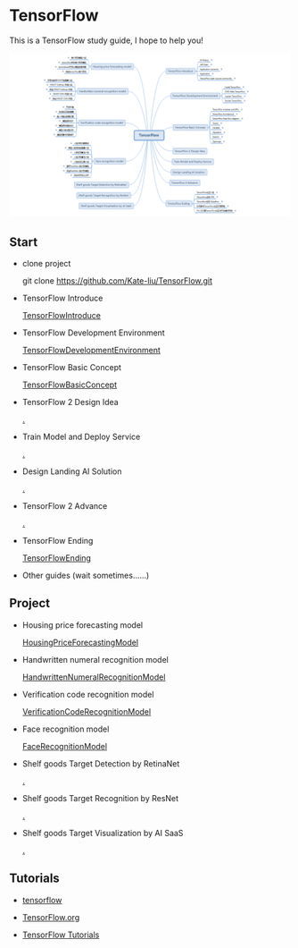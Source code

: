 # TensorFlow
This is a TensorFlow study guide, I hope to help you!

![Outline](TensorFlowOutline.PNG)


## Start

- clone project

    
    git clone https://github.com/Kate-liu/TensorFlow.git


- TensorFlow Introduce

    [TensorFlowIntroduce](./TensorFlowIntroduce/README.md)


- TensorFlow Development Environment

    [TensorFlowDevelopmentEnvironment](./TensorFlowDevelopmentEnvironment/README.md)
    
    
- TensorFlow Basic Concept

    [TensorFlowBasicConcept](./TensorFlowBasicConcept/README.md)


- TensorFlow 2 Design Idea
    
    [.](.)


- Train Model and Deploy Service
    
    [.](.)


- Design Landing AI Solution
    
    [.](.)


- TensorFlow 2 Advance
    
    [.](.)


- TensorFlow Ending

    [TensorFlowEnding](./TensorFlowEnding/README.md)


- Other guides (wait sometimes......)



## Project

- Housing price forecasting model

    [HousingPriceForecastingModel](./HousingPriceForecastingModel/README.md)
    
    
- Handwritten numeral recognition model

    [HandwrittenNumeralRecognitionModel](./HandwrittenNumeralRecognitionModel/README.md)
    
    
- Verification code recognition model

    [VerificationCodeRecognitionModel](./VerificationCodeRecognitionModel/README.md) 
    
    
- Face recognition model

    [FaceRecognitionModel](./FaceRecognitionModel/README.md)
    
    
- Shelf goods Target Detection by RetinaNet
    
    [.](.)

    
- Shelf goods Target Recognition by ResNet
    
    [.](.)


- Shelf goods Target Visualization by AI SaaS
    
    [.](.)



## Tutorials

- [tensorflow](https://github.com/tensorflow/tensorflow)

- [TensorFlow.org](https://www.tensorflow.org/)

- [TensorFlow Tutorials](https://www.tensorflow.org/tutorials/)







